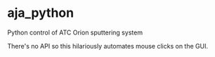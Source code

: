 # aja_python
Python control of ATC Orion sputtering system

There's no API so this hilariously automates mouse clicks on the GUI.
